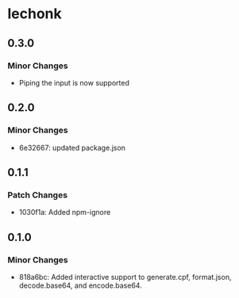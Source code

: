 # lechonk

## 0.3.0

### Minor Changes

- Piping the input is now supported

## 0.2.0

### Minor Changes

- 6e32667: updated package.json

## 0.1.1

### Patch Changes

- 1030f1a: Added npm-ignore

## 0.1.0

### Minor Changes

- 818a6bc: Added interactive support to generate.cpf, format.json, decode.base64, and encode.base64.

